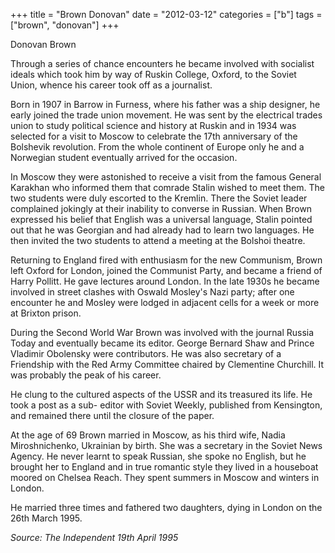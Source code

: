 +++
title = "Brown Donovan"
date = "2012-03-12"
categories = ["b"]
tags = ["brown", "donovan"]
+++

Donovan Brown 

Through a series of chance encounters he became involved with socialist ideals which took him by way of Ruskin College, Oxford, to the Soviet Union, whence his career took off as a journalist. 

Born in 1907 in Barrow in Furness, where his father was a ship designer, he early joined the trade union movement. He was sent by the electrical trades union to study political science and history at Ruskin and in 1934 was selected for a visit to Moscow to celebrate the 17th anniversary of the Bolshevik revolution. From the whole continent of Europe only he and a Norwegian student eventually arrived for the occasion.

In Moscow they were astonished to receive a visit from the famous General Karakhan who informed them that comrade Stalin wished to meet them. The two students were duly escorted to the Kremlin. There the Soviet leader complained jokingly at their inability to converse in Russian. When Brown expressed his belief that English was a universal language, Stalin pointed out that he was Georgian and had already had to learn two languages. He then invited the two students to attend a meeting at the Bolshoi theatre.

Returning to England fired with enthusiasm for the new Communism, Brown left Oxford for London, joined the Communist Party, and became a friend of Harry Pollitt. He gave lectures around London. In the late 1930s he became involved in street clashes with Oswald Mosley's Nazi party; after one encounter he and Mosley were lodged in adjacent cells for a week or more at Brixton prison.

During the Second World War Brown was involved with the journal Russia Today and eventually became its editor. George Bernard Shaw and Prince Vladimir Obolensky were contributors. He was also secretary of a Friendship with the Red Army Committee chaired by Clementine Churchill. It was probably the peak of his career.

He clung to the cultured aspects of the USSR and its treasured its life. He took a post as a sub- editor with Soviet Weekly, published from Kensington, and remained there until the closure of the paper.

At the age of 69 Brown married in Moscow, as his third wife, Nadia Miroshnichenko, Ukrainian by birth. She was a secretary in the Soviet News Agency. He never learnt to speak Russian, she spoke no English, but he brought her to England and in true romantic style they lived in a houseboat moored on Chelsea Reach. They spent summers in Moscow and winters in London.

He married three times and fathered two daughters, dying in London on the 26th March 1995.

_Source: The Independent 19th April 1995_
